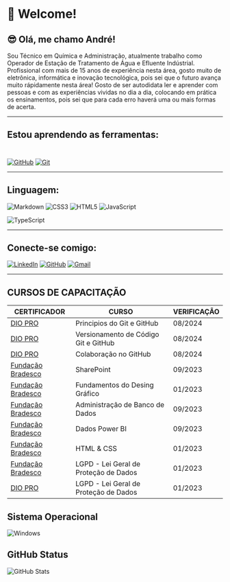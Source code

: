 # 🤗 Welcome!

## 😎 Olá, me chamo André!

Sou Técnico em Química e Administração, atualmente trabalho como Operador de Estação de Tratamento de Água e Efluente Indústrial.
Profissional com mais de 15 anos de experiência nesta área, gosto muito de eletrônica, informática e inovação tecnológica, pois sei que o futuro avança muito rápidamente nesta área!
Gosto de ser autodidata ler e aprender com pessoas e com as experiências vividas no dia a dia, colocando em prática os ensinamentos, pois sei que para cada erro haverá uma ou mais formas de acerta.

*****

## Estou aprendendo as ferramentas:<br><br>
[![GitHub](https://img.shields.io/badge/GitHub-000?style=for-the-badge&logo=github&logoColor=30A3DC)](https://docs.github.com/)
[![Git](https://img.shields.io/badge/Git-000?style=for-the-badge&logo=git&logoColor=E94D5F)](https://git-scm.com/doc)
**************

## Linguagem:

![Markdown](https://img.shields.io/badge/Markdown-000?style=for-the-badge&logo=markdown)
![CSS3](https://img.shields.io/badge/CSS3-1572B6?style=for-the-badge&logo=css3&logoColor=white)
![HTML5](https://img.shields.io/badge/HTML5-E34F26?style=for-the-badge&logo=html5&logoColor=white)
![JavaScript](https://img.shields.io/badge/JavaScript-F7DF1E?style=for-the-badge&logo=javascript&logoColor=black)
<div>
  <img aLign="center" alt="TypeScript" src="https://img.shields.io/badge/typescript-%23007ACC.svg?style=for-the-badge&logo=typescript&logoColor=white" />
</div>

************

## Conecte-se comigo:

[![LinkedIn](https://img.shields.io/badge/LinkedIn-0077B5?style=for-the-badge&logo=linkedin&logoColor=white)](https://www.linkedin.com/in/andr%C3%A9-costa-567b8230?utm_source=share&utm_campaign=share_via&utm_content=profile&utm_medium=android_app)
[![GitHub](https://img.shields.io/badge/GitHub-100000?style=for-the-badge&logo=github&logoColor=white)](https://github.com/andrecsilva33)
[![Gmail](https://img.shields.io/badge/Gmail-333333?style=for-the-badge&logo=gmail&logoColor=red)](mailto:andrecost17@hotmail.com)

*************

## CURSOS DE CAPACITAÇÃO
| CERTIFICADOR | CURSO |VERIFICAÇÃO |
| ------------------------------------------------------- | ------------------------------------- | ------- |
| [DIO PRO](https://www.dio.me/certificate/SVEEJKWZ/share)| Principios do Git e GitHub            | 08/2024 |
| [DIO PRO](https://www.dio.me/certificate/ZFYKPAZ6/share)| Versionamento de Código Git e GitHub  | 08/2024 |
| [DIO PRO](https://www.dio.me/certificate/H0WO4UEU/share)| Colaboração no GitHub                 | 08/2024 |
| [Fundação Bradesco](link)                               | SharePoint                            | 09/2023 |
| [Fundação Bradesco](link)                               | Fundamentos do Desing Gráfico         | 01/2023 |
| [Fundação Bradesco](link)                               | Administração de Banco de Dados       | 09/2023 |
| [Fundação Bradesco](link)                               | Dados Power BI                        | 09/2023 |
| [Fundação Bradesco](link)                               | HTML & CSS                            | 01/2023 |
| [Fundação Bradesco](link)                               |LGPD - Lei Geral de Proteção de Dados  | 01/2023 |
| [DIO PRO]( )                                            |LGPD - Lei Geral de Proteção de Dados  | 01/2023 |

## Sistema Operacional 
![Windows](https://img.shields.io/badge/Windows-000?style=for-the-badge&logo=windows&logoColor=2CA5E0)

## GitHub Status

![GitHub Stats](https://github-readme-stats.vercel.app/api?username=andrecsilva33&theme=transparent&bg_color=000&border_color=30A3DC&show_icons=true&icon_color=30A3DC&title_color=E94D5F&text_color=FFF)


